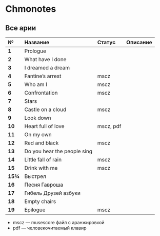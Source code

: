 # Chmonotes

## Все арии

| №       | Название                    | Статус    | Описание |
| :------ | :-------------------------- | :-------- | :------- |
| **1**   | Prologue                    |           |          |
| **2**   | What have I done            |           |          |
| **3**   | I dreamed a dream           |           |          |
| **4**   | Fantine’s arrest            | mscz      |          |
| **5**   | Who am I                    | mscz      |          |
| **6**   | Confrontation               | mscz      |          |
| **7**   | Stars                       |           |          |
| **8**   | Castle on a cloud           | mscz      |          |
| **9**   | Look down                   |           |          |
| **10**  | Heart full of love          | mscz, pdf |          |
| **11**  | On my own                   |           |          |
| **12**  | Red and black               | mscz      |          |
| **13**  | Do you hear the people sing |           |          |
| **14**  | Little fall of rain         | mscz      |          |
| **15**  | Drink with me               | mscz      |          |
| **15¾** | Выстрел                     |           |          |
| **16**  | Песня Гавроша               |           |          |
| **17**  | Гибель Друзей азбуки        |           |          |
| **18**  | Empty chairs                |           |          |
| **19**  | Epilogue                    | mscz      |          |

 - mscz — musescore файл с аранжировкой
 - pdf — человекочитаемый клавир

